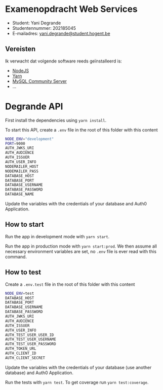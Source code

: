 # Examenopdracht Web Services

- Student: Yani Degrande
- Studentennummer: 202185045
- E-mailadres: yani.degrande@student.hogent.be

## Vereisten

Ik verwacht dat volgende software reeds geïnstalleerd is:

- [NodeJS](https://nodejs.org)
- [Yarn](https://yarnpkg.com)
- [MySQL Community Server](https://dev.mysql.com/downloads/mysql/)
- ...

# Degrande API

First install the dependencies using `yarn install`.

To start this API, create a `.env` file in the root of this folder with this content

```sh
NODE_ENV="development"
PORT=9000
AUTH_JWKS_URI
AUTH_AUDIENCE
AUTH_ISSUER
AUTH_USER_INFO
NODEMAILER_HOST
NODEMAILER_PASS
DATABASE_HOST
DATABASE_PORT
DATABASE_USERNAME
DATABASE_PASSWORD
DATABASE_NAME
```

Update the variables with the credentials of your database and Auth0 Application.

## How to start

Run the app in development mode with `yarn start`.

Run the app in production mode with `yarn start:prod`. We then assume all necessary environment variables are set, no `.env` file is ever read with this command.

## How to test

Create a `.env.test` file in the root of this folder with this content

```sh
NODE_ENV=test
DATABASE_HOST
DATABASE_PORT
DATABASE_USERNAME
DATABASE_PASSWORD
AUTH_JWKS_URI
AUTH_AUDIENCE
AUTH_ISSUER
AUTH_USER_INFO
AUTH_TEST_USER_USER_ID
AUTH_TEST_USER_USERNAME
AUTH_TEST_USER_PASSWORD
AUTH_TOKEN_URL
AUTH_CLIENT_ID
AUTH_CLIENT_SECRET
```

Update the variables with the credentials of your database (use another database) and Auth0 Application.

Run the tests with `yarn test`. To get coverage run `yarn test:coverage`.
